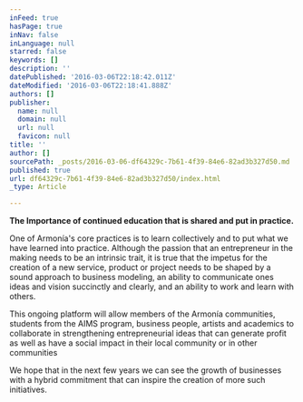 ```yaml
---
inFeed: true
hasPage: true
inNav: false
inLanguage: null
starred: false
keywords: []
description: ''
datePublished: '2016-03-06T22:18:42.011Z'
dateModified: '2016-03-06T22:18:41.888Z'
authors: []
publisher:
  name: null
  domain: null
  url: null
  favicon: null
title: ''
author: []
sourcePath: _posts/2016-03-06-df64329c-7b61-4f39-84e6-82ad3b327d50.md
published: true
url: df64329c-7b61-4f39-84e6-82ad3b327d50/index.html
_type: Article

---
```

**The Importance of continued education that is shared and put in practice.**

One of Armonía's core practices is to learn collectively and to put what we have learned into practice. Although the passion that an entrepreneur in the making needs to be an intrinsic trait, it is true that the impetus for the creation of a new service, product or project needs to be shaped by a sound approach to business modeling, an ability to communicate ones ideas and vision succinctly and clearly, and an ability to work and learn with others.

This ongoing platform will allow members of the Armonía communities, students from the AIMS program, business people, artists and academics to collaborate in strengthening entrepreneurial ideas that can generate profit as well as have a social impact in their local community or in other communities

We hope that in the next few years we can see the growth of businesses with a hybrid commitment that can inspire the creation of more such initiatives.